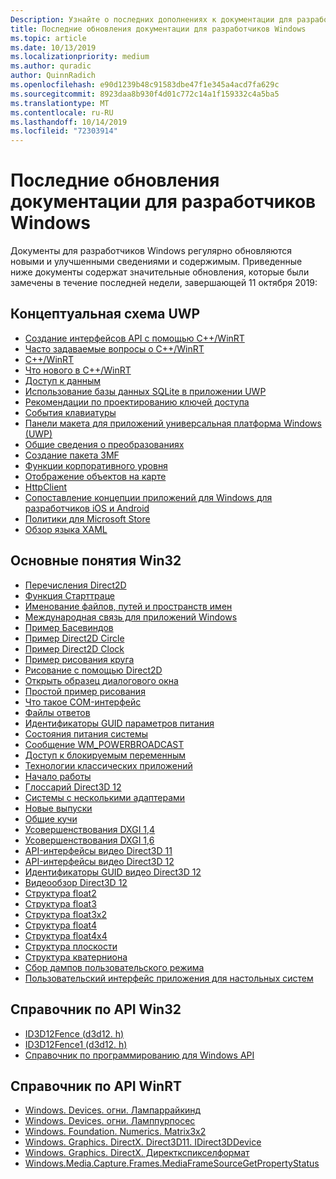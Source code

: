 ```yaml
---
Description: Узнайте о последних дополнениях к документации для разработчиков Windows.
title: Последние обновления документации для разработчиков Windows
ms.topic: article
ms.date: 10/13/2019
ms.localizationpriority: medium
ms.author: quradic
author: QuinnRadich
ms.openlocfilehash: e90d1239b48c91583dbe47f1e345a4acd7fa629c
ms.sourcegitcommit: 8923daa8b930f4d01c772c14a1f159332c4a5ba5
ms.translationtype: MT
ms.contentlocale: ru-RU
ms.lasthandoff: 10/14/2019
ms.locfileid: "72303914"
---
```

# <a name="latest-updates-to-the-windows-developer-docs"></a>Последние обновления документации для разработчиков Windows


Документы для разработчиков Windows регулярно обновляются новыми и улучшенными сведениями и содержимым. Приведенные ниже документы содержат значительные обновления, которые были замечены в течение последней недели, завершающей 11 октября 2019:


## <a name="uwp-conceptual"></a>Концептуальная схема UWP

<ul>
<li><a href="https://docs.microsoft.com/windows/uwp/cpp-and-winrt-apis/author-apis">Создание интерфейсов API с помощью C++/WinRT</a></li>
<li><a href="https://docs.microsoft.com/windows/uwp/cpp-and-winrt-apis/faq">Часто задаваемые вопросы о C++/WinRT</a></li>
<li><a href="https://docs.microsoft.com/windows/uwp/cpp-and-winrt-apis/index">C++/WinRT</a></li>
<li><a href="https://docs.microsoft.com/windows/uwp/cpp-and-winrt-apis/news">Что нового в C++/WinRT</a></li>
<li><a href="https://docs.microsoft.com/windows/uwp/data-access/index">Доступ к данным</a></li>
<li><a href="https://docs.microsoft.com/windows/uwp/data-access/sqlite-databases">Использование базы данных SQLite в приложении UWP</a></li>
<li><a href="https://docs.microsoft.com/windows/uwp/design/input/access-keys">Рекомендации по проектированию ключей доступа</a></li>
<li><a href="https://docs.microsoft.com/windows/uwp/design/input/keyboard-events">События клавиатуры</a></li>
<li><a href="https://docs.microsoft.com/windows/uwp/design/layout/layout-panels">Панели макета для приложений универсальная платформа Windows (UWP)</a></li>
<li><a href="https://docs.microsoft.com/windows/uwp/design/layout/transforms">Общие сведения о преобразованиях</a></li>
<li><a href="https://docs.microsoft.com/windows/uwp/devices-sensors/generate-3mf">Создание пакета 3MF</a></li>
<li><a href="https://docs.microsoft.com/windows/uwp/enterprise/index">Функции корпоративного уровня</a></li>
<li><a href="https://docs.microsoft.com/windows/uwp/maps-and-location/display-poi">Отображение объектов на карте</a></li>
<li><a href="https://docs.microsoft.com/windows/uwp/networking/httpclient">HttpClient</a></li>
<li><a href="https://docs.microsoft.com/windows/uwp/porting/android-ios-uwp-map">Сопоставление концепции приложений для Windows для разработчиков iOS и Android</a></li>
<li><a href="https://docs.microsoft.com/windows/uwp/publish/store-policies">Политики для Microsoft Store</a></li>
<li><a href="https://docs.microsoft.com/windows/uwp/xaml-platform/xaml-overview">Обзор языка XAML</a></li>
</ul>



## <a name="win32-conceptual"></a>Основные понятия Win32

<ul>
<li><a href="https://docs.microsoft.com/windows/desktop/Direct2D/enumerations">Перечисления Direct2D</a></li>
<li><a href="https://docs.microsoft.com/windows/desktop/ETW/starttrace">Функция Старттраце</a></li>
<li><a href="https://docs.microsoft.com/windows/desktop/FileIO/naming-a-file">Именование файлов, путей и пространств имен</a></li>
<li><a href="https://docs.microsoft.com/windows/desktop/Intl/international-support">Международная связь для приложений Windows</a></li>
<li><a href="https://docs.microsoft.com/windows/desktop/LearnWin32/basewindow-sample">Пример Басевиндов</a></li>
<li><a href="https://docs.microsoft.com/windows/desktop/LearnWin32/direct2d-circle-sample">Пример Direct2D Circle</a></li>
<li><a href="https://docs.microsoft.com/windows/desktop/LearnWin32/direct2d-clock-sample">Пример Direct2D Clock</a></li>
<li><a href="https://docs.microsoft.com/windows/desktop/LearnWin32/draw-circle-sample">Пример рисования круга</a></li>
<li><a href="https://docs.microsoft.com/windows/desktop/LearnWin32/drawing-with-direct2d">Рисование с помощью Direct2D</a></li>
<li><a href="https://docs.microsoft.com/windows/desktop/LearnWin32/open-dialog-box-sample">Открыть образец диалогового окна</a></li>
<li><a href="https://docs.microsoft.com/windows/desktop/LearnWin32/simple-drawing-sample">Простой пример рисования</a></li>
<li><a href="https://docs.microsoft.com/windows/desktop/LearnWin32/what-is-a-com-interface-">Что такое COM-интерфейс</a></li>
<li><a href="https://docs.microsoft.com/windows/desktop/Midl/response-files">Файлы ответов</a></li>
<li><a href="https://docs.microsoft.com/windows/desktop/Power/power-setting-guids">Идентификаторы GUID параметров питания</a></li>
<li><a href="https://docs.microsoft.com/windows/desktop/Power/system-power-states">Состояния питания системы</a></li>
<li><a href="https://docs.microsoft.com/windows/desktop/Power/wm-powerbroadcast">Сообщение WM_POWERBROADCAST</a></li>
<li><a href="https://docs.microsoft.com/windows/desktop/Sync/interlocked-variable-access">Доступ к блокируемым переменным</a></li>
<li><a href="https://docs.microsoft.com/windows/desktop/desktop-app-technologies">Технологии классических приложений</a></li>
<li><a href="https://docs.microsoft.com/windows/desktop/desktop-programming">Начало работы</a></li>
<li><a href="https://docs.microsoft.com/windows/desktop/direct3d12/directx-12-glossary">Глоссарий Direct3D 12</a></li>
<li><a href="https://docs.microsoft.com/windows/desktop/direct3d12/multi-engine">Системы с несколькими адаптерами</a></li>
<li><a href="https://docs.microsoft.com/windows/desktop/direct3d12/new-releases">Новые выпуски</a></li>
<li><a href="https://docs.microsoft.com/windows/desktop/direct3d12/shared-heaps">Общие кучи</a></li>
<li><a href="https://docs.microsoft.com/windows/desktop/direct3ddxgi/dxgi-1-4-improvements">Усовершенствования DXGI 1,4</a></li>
<li><a href="https://docs.microsoft.com/windows/desktop/direct3ddxgi/dxgi-1-6-improvements">Усовершенствования DXGI 1,6</a></li>
<li><a href="https://docs.microsoft.com/windows/desktop/medfound/direct3d-11-video-apis">API-интерфейсы видео Direct3D 11</a></li>
<li><a href="https://docs.microsoft.com/windows/desktop/medfound/direct3d-12-video-apis">API-интерфейсы видео Direct3D 12</a></li>
<li><a href="https://docs.microsoft.com/windows/desktop/medfound/direct3d-12-video-guids">Идентификаторы GUID видео Direct3D 12</a></li>
<li><a href="https://docs.microsoft.com/windows/desktop/medfound/direct3d-12-video-overview">Видеообзор Direct3D 12</a></li>
<li><a href="https://docs.microsoft.com/windows/desktop/numerics_h/float2-structure">Структура float2</a></li>
<li><a href="https://docs.microsoft.com/windows/desktop/numerics_h/float3-structure">Структура float3</a></li>
<li><a href="https://docs.microsoft.com/windows/desktop/numerics_h/float3x2-structure">Структура float3x2</a></li>
<li><a href="https://docs.microsoft.com/windows/desktop/numerics_h/float4-structure">Структура float4</a></li>
<li><a href="https://docs.microsoft.com/windows/desktop/numerics_h/float4x4-structure">Структура float4x4</a></li>
<li><a href="https://docs.microsoft.com/windows/desktop/numerics_h/plane-structure">Структура плоскости</a></li>
<li><a href="https://docs.microsoft.com/windows/desktop/numerics_h/quaternion-structure">Структура кватерниона</a></li>
<li><a href="https://docs.microsoft.com/windows/desktop/wer/collecting-user-mode-dumps">Сбор дампов пользовательского режима</a></li>
<li><a href="https://docs.microsoft.com/windows/desktop/windows-application-ui-development">Пользовательский интерфейс приложения для настольных систем</a></li>
</ul>

## <a name="win32-api-reference"></a>Справочник по API Win32

<ul>
<li><a href="https://docs.microsoft.com/windows/win32/api/d3d12/nn-d3d12-id3d12fence">ID3D12Fence (d3d12. h)</a></li>
<li><a href="https://docs.microsoft.com/windows/win32/api/d3d12/nn-d3d12-id3d12fence1">ID3D12Fence1 (d3d12. h)</a></li>
<li><a href="https://docs.microsoft.com/windows/win32/api/index_bkp">Справочник по программированию для Windows API</a></li>
</ul>

## <a name="winrt-api-reference"></a>Справочник по API WinRT

<ul>
<li><a href="https://docs.microsoft.com/uwp/api/windows.devices.lights.lamparraykind">Windows. Devices. огни. Лампаррайкинд</a></li>
<li><a href="https://docs.microsoft.com/uwp/api/windows.devices.lights.lamppurposes">Windows. Devices. огни. Ламппурпосес</a></li>
<li><a href="https://docs.microsoft.com/uwp/api/windows.foundation.numerics.matrix3x2">Windows. Foundation. Numerics. Matrix3x2</a></li>
<li><a href="https://docs.microsoft.com/uwp/api/windows.graphics.directx.direct3d11.idirect3ddevice">Windows. Graphics. DirectX. Direct3D11. IDirect3DDevice</a></li>
<li><a href="https://docs.microsoft.com/uwp/api/windows.graphics.directx.directxpixelformat">Windows. Graphics. DirectX. Директкспикселформат</a></li>
<li><a href="https://docs.microsoft.com/uwp/api/windows.media.capture.frames.mediaframesourcegetpropertystatus">Windows.Media.Capture.Frames.MediaFrameSourceGetPropertyStatus</a></li>

</ul>